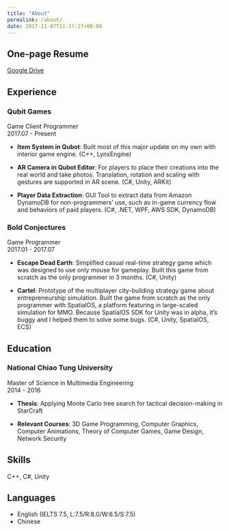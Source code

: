 ```yaml
---
title: "About"
permalink: /about/
date: 2017-11-07T11:17:27+08:00
---
```


## One-page Resume

[Google Drive](https://goo.gl/QB8KkP)

## Experience

### Qubit Games

Game Client Programmer  
2017.07 - Present

- **Item System in Qubot**: Built most of this major update on my own with interior game engine. (C++, LynxEngine)

- **AR Camera in Qubot Editor**: For players to place their creations into the real world and take photos. Translation, rotation and scaling with gestures are supported in AR scene. (C#, Unity, ARKit)

- **Player Data Extraction**: GUI Tool to extract data from Amazon DynamoDB for non-programmers’ use, such as in-game currency flow and behaviors of paid players. (C#, .NET, WPF, AWS SDK, DynamoDB)

### Bold Conjectures

Game Programmer  
2017.01 - 2017.07

- **Escape Dead Earth**: Simplified casual real-time strategy game which was designed to use only mouse for gameplay. Built this game from scratch as the only programmer in 3 months. (C#, Unity)

- **Cartel**: Prototype of the multiplayer city-building strategy game about entrepreneurship simulation. Built the game from scratch as the only programmer with SpatialOS, a platform featuring in large-scaled simulation for MMO. Because SpatialOS SDK for Unity was in alpha, it’s buggy and I helped them to solve some bugs. (C#, Unity, SpatialOS, ECS)

## Education

### National Chiao Tung University

Master of Science in Multimedia Engineering  
2014 - 2016

- **Thesis**: Applying Monte Carlo tree search for tactical decision-making in StarCraft

- **Relevant Courses**: 3D Game Programming, Computer Graphics, Computer Animations, Theory of Computer Games, Game Design, Network Security

## Skills

C++, C#, Unity

## Languages

- English (IELTS 7.5, L:7.5/R:8.0/W:6.5/S:7.5)
- Chinese
